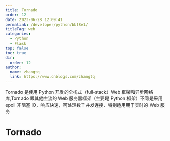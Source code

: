 ```yaml
---
title: Tornado
order: 12
date: 2023-06-28 12:09:41
permalink: /developer/python/bbf8e1/
titleTag: web
categories: 
  - Python
  - Flask
top: false
toc: true
dir: 
  order: 12
author: 
  name: zhangtq
  link: https://www.cnblogs.com/zhangtq
---
```


Tornado 是使用 Python 开发的全栈式（full-stack）Web 框架和异步网络库,Tornado 跟其他主流的 Web 服务器框架（主要是 Python 框架）不同是采用 epoll 非阻塞 IO，响应快速，可处理数千并发连接，特别适用用于实时的 Web 服务

<!-- more -->

# Tornado

